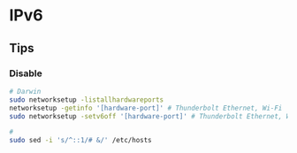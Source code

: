 # IPv6

## Tips

### Disable

```sh
# Darwin
sudo networksetup -listallhardwareports
networksetup -getinfo '[hardware-port]' # Thunderbolt Ethernet, Wi-Fi
sudo networksetup -setv6off '[hardware-port]' # Thunderbolt Ethernet, Wi-Fi
```

```sh
#
sudo sed -i 's/^::1/# &/' /etc/hosts
```
